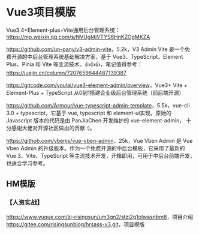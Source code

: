 # Vue3项目模版

Vue3.4+Element-plus+Vite通用后台管理系统：<https://mp.weixin.qq.com/s/NVUgI4jVTYS6HnKZOgMKZA>

<https://github.com/un-pany/v3-admin-vite>，5.2k，V3 Admin Vite 是一个免费开源的中后台管理系统基础解决方案，基于 Vue3、TypeScript、Element Plus、Pinia 和 Vite 等主流技术。👍👍👍，笔记值得参考：<https://juejin.cn/column/7207659644487139387>


<https://gitcode.com/youlai/vue3-element-admin/overview>，Vue3+ Vite + Element-Plus + TypeScript 从0到1搭建企业级后台管理系统（前后端开源）

<https://github.com/Armour/vue-typescript-admin-template>，5.5k，vue-cli 3.0 + typescript，它基于 vue, typescript 和 element-ui实现。原始的 Javascript 版本的代码是由 PanJiaChen 开发维护的 vue-element-admin， 十分感谢大佬对开源社区做出的贡献 :)。


<https://github.com/vbenjs/vue-vben-admin>，25k，Vue Vben Admin 是 Vue Vben Admin 的升级版本。作为一个免费开源的中后台模板，它采用了最新的 Vue 3、Vite、TypeScript 等主流技术开发，开箱即用，可用于中后台前端开发，也适合学习参考。

## HM模版

### 【人资实战】
<https://www.yuque.com/zj-risingsun/um3gn2/stzi2g1olwasnbm8>，项目介绍
<https://gitee.com/risingsunblog/hrsass-v3.git>，项目模版
